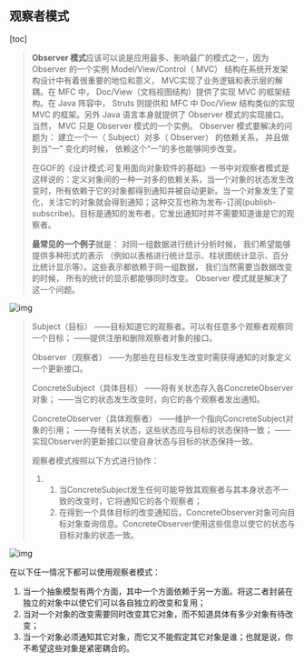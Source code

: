 ## 观察者模式

[toc]

> **Observer 模式**应该可以说是应用最多、影响最广的模式之一，因为 Observer 的一个实例 Model/View/Control（ MVC） 结构在系统开发架构设计中有着很重要的地位和意义， MVC实现了业务逻辑和表示层的解耦。在 MFC 中， Doc/View（文档视图结构）提供了实现 MVC 的框架结构。在 Java 阵容中， Struts 则提供和 MFC 中 Doc/View 结构类似的实现 MVC 的框架。另外 Java 语言本身就提供了 Observer 模式的实现接口。当然， MVC 只是 Observer 模式的一个实例。 Observer 模式要解决的问题为： 建立一个一（ Subject）对多（ Observer） 的依赖关系， 并且做到当“一” 变化的时候， 依赖这个“一”的多也能够同步改变。
>
> 在GOF的《设计模式:可复用面向对象软件的基础》一书中对观察者模式是这样说的：定义对象间的一种一对多的依赖关系，当一个对象的状态发生改变时，所有依赖于它的对象都得到通知并被自动更新。当一个对象发生了变化，关注它的对象就会得到通知；这种交互也称为发布-订阅(publish-subscribe)。目标是通知的发布者，它发出通知时并不需要知道谁是它的观察者。
>
> **最常见的一个例子**就是： 对同一组数据进行统计分析时候， 我们希望能够提供多种形式的表示 （例如以表格进行统计显示、柱状图统计显示、百分比统计显示等）。这些表示都依赖于同一组数据， 我们当然需要当数据改变的时候， 所有的统计的显示都能够同时改变。 Observer 模式就是解决了这一个问题。

![img](https://images2015.cnblogs.com/blog/765168/201608/765168-20160814144941875-41772080.png)

> Subject（目标）
> ——目标知道它的观察者。可以有任意多个观察者观察同一个目标；
> ——提供注册和删除观察者对象的接口。
>
> Observer（观察者）
> ——为那些在目标发生改变时需获得通知的对象定义一个更新接口。
>
> ConcreteSubject（具体目标）
> ——将有关状态存入各ConcreteObserver对象；
> ——当它的状态发生改变时，向它的各个观察者发出通知。
>
> ConcreteObserver（具体观察者）
> ——维护一个指向ConcreteSubject对象的引用；
> ——存储有关状态，这些状态应与目标的状态保持一致；
> ——实现Observer的更新接口以使自身状态与目标的状态保持一致。
>
> 观察者模式按照以下方式进行协作：
>
> 1. 1. 当ConcreteSubject发生任何可能导致其观察者与其本身状态不一致的改变时，它将通知它的各个观察者；
>    2. 在得到一个具体目标的改变通知后，ConcreteObserver对象可向目标对象查询信息。ConcreteObserver使用这些信息以使它的状态与目标对象的状态一致。

![img](https://images2015.cnblogs.com/blog/765168/201608/765168-20160814145059437-1060662569.png)

在以下任一情况下都可以使用观察者模式：

1. 当一个抽象模型有两个方面，其中一个方面依赖于另一方面。将这二者封装在独立的对象中以使它们可以各自独立的改变和复用；
2. 当对一个对象的改变需要同时改变其它对象，而不知道具体有多少对象有待改变；
3. 当一个对象必须通知其它对象，而它又不能假定其它对象是谁；也就是说，你不希望这些对象是紧密耦合的。


